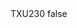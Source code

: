 <?xml version="1.0" encoding="UTF-8"?>
<CustomMetadata xmlns="http://soap.sforce.com/2006/04/metadata">
    <label>TXU230</label>
    <protected>false</protected>
</CustomMetadata>
